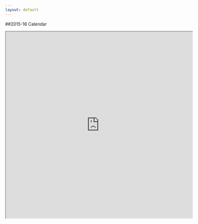 ```yaml
---
layout: default
---
```

##2015-16 Calendar
<center>
<iframe src="https://www.google.com/calendar/embed?src=alridah.org_esmdis0iinigahga1gjtd8ebko%40group.calendar.google.com&ctz=America/Los_Angeles" width="600" height="600" scrolling="yes"></iframe>
